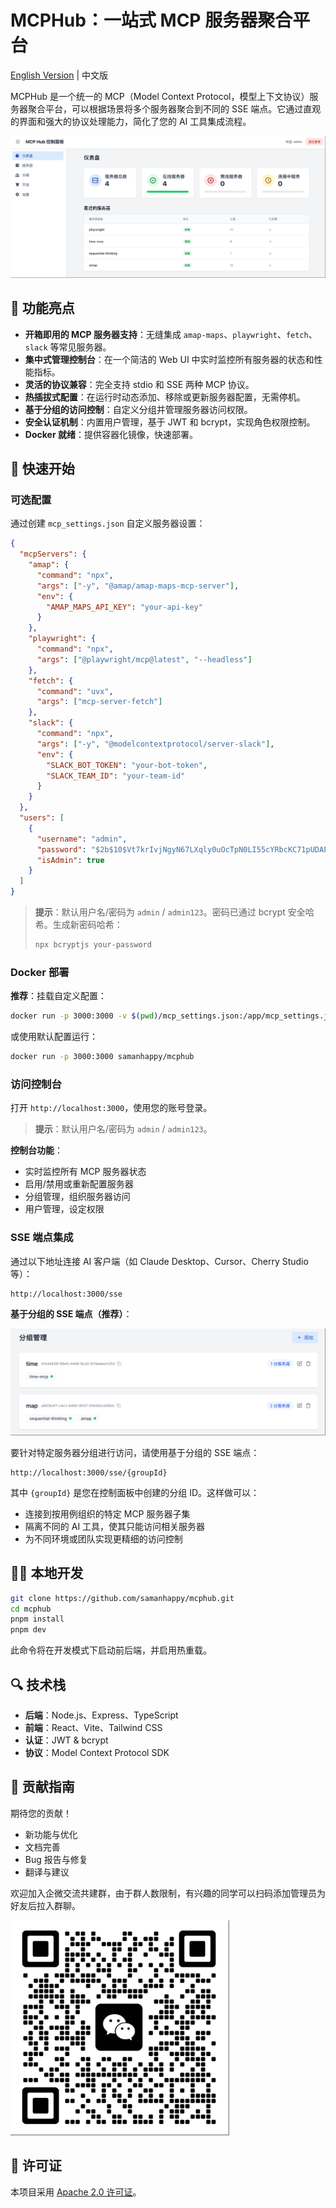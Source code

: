 # MCPHub：一站式 MCP 服务器聚合平台

[English Version](README.md) | 中文版

MCPHub 是一个统一的 MCP（Model Context Protocol，模型上下文协议）服务器聚合平台，可以根据场景将多个服务器聚合到不同的 SSE 端点。它通过直观的界面和强大的协议处理能力，简化了您的 AI 工具集成流程。

![控制面板预览](assets/dashboard.zh.png)

## 🚀 功能亮点

- **开箱即用的 MCP 服务器支持**：无缝集成 `amap-maps`、`playwright`、`fetch`、`slack` 等常见服务器。
- **集中式管理控制台**：在一个简洁的 Web UI 中实时监控所有服务器的状态和性能指标。
- **灵活的协议兼容**：完全支持 stdio 和 SSE 两种 MCP 协议。
- **热插拔式配置**：在运行时动态添加、移除或更新服务器配置，无需停机。
- **基于分组的访问控制**：自定义分组并管理服务器访问权限。
- **安全认证机制**：内置用户管理，基于 JWT 和 bcrypt，实现角色权限控制。
- **Docker 就绪**：提供容器化镜像，快速部署。

## 🔧 快速开始

### 可选配置

通过创建 `mcp_settings.json` 自定义服务器设置：

```json
{
  "mcpServers": {
    "amap": {
      "command": "npx",
      "args": ["-y", "@amap/amap-maps-mcp-server"],
      "env": {
        "AMAP_MAPS_API_KEY": "your-api-key"
      }
    },
    "playwright": {
      "command": "npx",
      "args": ["@playwright/mcp@latest", "--headless"]
    },
    "fetch": {
      "command": "uvx",
      "args": ["mcp-server-fetch"]
    },
    "slack": {
      "command": "npx",
      "args": ["-y", "@modelcontextprotocol/server-slack"],
      "env": {
        "SLACK_BOT_TOKEN": "your-bot-token",
        "SLACK_TEAM_ID": "your-team-id"
      }
    }
  },
  "users": [
    {
      "username": "admin",
      "password": "$2b$10$Vt7krIvjNgyN67LXqly0uOcTpN0LI55cYRbcKC71pUDAP0nJ7RPa.",
      "isAdmin": true
    }
  ]
}
```

> **提示**：默认用户名/密码为 `admin` / `admin123`。密码已通过 bcrypt 安全哈希。生成新密码哈希：
>
> ```bash
> npx bcryptjs your-password
> ```

### Docker 部署

**推荐**：挂载自定义配置：
```bash
docker run -p 3000:3000 -v $(pwd)/mcp_settings.json:/app/mcp_settings.json samanhappy/mcphub
```

或使用默认配置运行：
```bash
docker run -p 3000:3000 samanhappy/mcphub
```

### 访问控制台

打开 `http://localhost:3000`，使用您的账号登录。
> **提示**：默认用户名/密码为 `admin` / `admin123`。

**控制台功能**：
- 实时监控所有 MCP 服务器状态
- 启用/禁用或重新配置服务器
- 分组管理，组织服务器访问
- 用户管理，设定权限

### SSE 端点集成

通过以下地址连接 AI 客户端（如 Claude Desktop、Cursor、Cherry Studio 等）：
```
http://localhost:3000/sse
```

**基于分组的 SSE 端点（推荐）**： 

![分组](assets/group.zh.png) 

要针对特定服务器分组进行访问，请使用基于分组的 SSE 端点：
```
http://localhost:3000/sse/{groupId}
```

其中 `{groupId}` 是您在控制面板中创建的分组 ID。这样做可以：
- 连接到按用例组织的特定 MCP 服务器子集
- 隔离不同的 AI 工具，使其只能访问相关服务器
- 为不同环境或团队实现更精细的访问控制

## 🧑‍💻 本地开发

```bash
git clone https://github.com/samanhappy/mcphub.git
cd mcphub
pnpm install
pnpm dev
```

此命令将在开发模式下启动前后端，并启用热重载。

## 🔍 技术栈

- **后端**：Node.js、Express、TypeScript
- **前端**：React、Vite、Tailwind CSS
- **认证**：JWT & bcrypt
- **协议**：Model Context Protocol SDK

## 👥 贡献指南

期待您的贡献！

- 新功能与优化
- 文档完善
- Bug 报告与修复
- 翻译与建议

欢迎加入企微交流共建群，由于群人数限制，有兴趣的同学可以扫码添加管理员为好友后拉入群聊。

<img src="assets/wexin.png" width="350">

## 📄 许可证

本项目采用 [Apache 2.0 许可证](LICENSE)。
